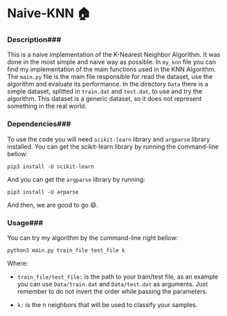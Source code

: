 # Naive-KNN :house:
### Description###
This is a naive implementation of the K-Nearest Neighbor Algorithm. It was done in the most simple and naive way as possible. In `my_knn` file you can find my implementation of the main functions used in the KNN Algorithm. The `main.py` file is the main file responsible for read the dataset, use the algorithm and evaluate its performance. In the directory `Data` there is a simple dataset, splitted in `train.dat` and `test.dat`, to use and try the algorithm. This dataset is a generic dataset, so it does not represent something in the real world. 

### Dependencies###
To use the code you will need `scikit-learn` library and `argparse` library installed. You can get the scikit-learn library by running the command-line bellow:

```
pip3 install -U scikit-learn
```

And you can get the `argparse` library by running:

```
pip3 install -U arparse
```

And then, we are good to go :smile:.

### Usage###
You can try my algorithm by the command-line right bellow:
```
python3 main.py train_file test_file k
```
Where:

- `train_file/test_file:` is the path to your train/test file, as an example you can use `Data/train.dat` and `Data/test.dat` as arguments. Just remember to do not invert the order while passing the parameters.

- `k:` is the n neighbors that will be used to classify your samples. 
